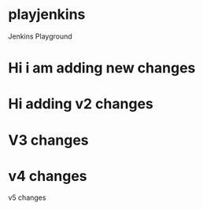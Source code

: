 # playjenkins
Jenkins Playground
# Hi i am adding new changes
# Hi adding v2 changes
# V3 changes
# v4 changes
v5 changes
